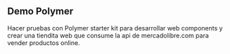 ## Demo Polymer

Hacer pruebas con Polymer starter kit para desarrollar web components y crear
una tiendita web que consume la api de mercadolibre.com para vender productos online.

